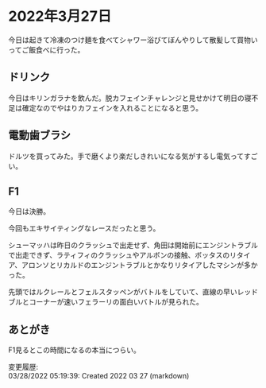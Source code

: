 # 2022年3月27日

今日は起きて冷凍のつけ麺を食べてシャワー浴びてぼんやりして散髪して買物いってご飯食べに行った。

## ドリンク

今日はキリンガラナを飲んだ。脱カフェインチャレンジと見せかけて明日の寝不足は確定なのでやはりカフェインを入れることになると思う。

## 電動歯ブラシ

ドルツを買ってみた。手で磨くより楽だしきれいになる気がするし電気ってすごい。

## F1

今日は決勝。

今回もエキサイティングなレースだったと思う。

シューマッハは昨日のクラッシュで出走せず、角田は開始前にエンジントラブルで出走できず、ラティフィのクラッシュやアルボンの接触、ボッタスのリタイア、アロンソとリカルドのエンジントラブルとかなりリタイアしたマシンが多かった。

先頭ではルクレールとフェルスタッペンがバトルをしていて、直線の早いレッドブルとコーナーが速いフェラーリの面白いバトルが見られた。

## あとがき

F1見るとこの時間になるの本当につらい。

変更履歴:  
03/28/2022 05:19:39: Created 2022 03 27 (markdown)  
